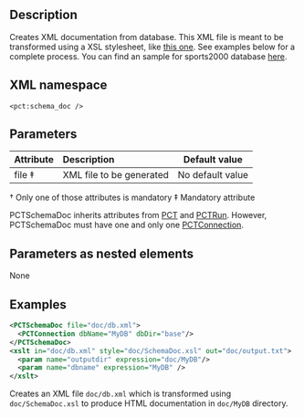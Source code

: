## Description

Creates XML documentation from database. This XML file is meant to be transformed using a XSL stylesheet, like [this one](https://raw.githubusercontent.com/Riverside-Software/pct/master/SchemaDoc.xsl). See examples below for a complete process. You can find an sample for sports2000 database [here](http://riverside-software.fr/doc/sports2000/index.html).

## XML namespace

`<pct:schema_doc />`

## Parameters

| **Attribute**| **Description**|**Default value**|
|:-------------|:---------------|:---------------:|
| file ‡ | XML file to be generated |No default value  |

† Only one of those attributes is mandatory
‡ Mandatory attribute

PCTSchemaDoc inherits attributes from [PCT](PCT.md) and [PCTRun](PCTRun.md). However, PCTSchemaDoc must have one and only one [PCTConnection](PCTConnection.md).

## Parameters as nested elements

None

## Examples

```xml
<PCTSchemaDoc file="doc/db.xml">
  <PCTConnection dbName="MyDB" dbDir="base"/>
</PCTSchemaDoc>
<xslt in="doc/db.xml" style="doc/SchemaDoc.xsl" out="doc/output.txt">
  <param name="outputdir" expression="doc/MyDB"/>
  <param name="dbname" expression="MyDB" />
</xslt>
```
Creates an XML file `doc/db.xml` which is transformed using `doc/SchemaDoc.xsl` to produce HTML documentation in `doc/MyDB` directory.